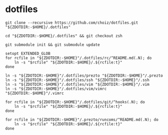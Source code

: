 # dotfiles

    git clone --recursive https://github.com/choiz/dotfiles.git "${ZDOTDIR:-$HOME}/.dotfiles"
    
    cd "${ZDOTDIR:-$HOME}/.dotfiles" && git checkout zsh
    
    git submodule init && git submodule update

    setopt EXTENDED_GLOB
    for rcfile in "${ZDOTDIR:-$HOME}"/.dotfiles/rc/^README.md(.N); do
        ln -s "$rcfile" "${ZDOTDIR:-$HOME}/.${rcfile:t}"
    done

    ln -s "${ZDOTDIR:-$HOME}"/.dotfiles/prezto "${ZDOTDIR:-$HOME}"/.prezto
    ln -s "${ZDOTDIR:-$HOME}"/.dotfiles/ssh "${ZDOTDIR:-$HOME}"/.ssh
    ln -s "${ZDOTDIR:-$HOME}"/.dotfiles/vim "${ZDOTDIR:-$HOME}"/.vim
    ln -s "${ZDOTDIR:-$HOME}"/.dotfiles/vim/vimrc "${ZDOTDIR:-$HOME}"/.vimrc

    for rcfile in "${ZDOTDIR:-$HOME}"/.dotfiles/git/^hooks(.N); do
        ln -s "$rcfile" "${ZDOTDIR:-$HOME}/.${rcfile:t}"
    done

    for rcfile in "${ZDOTDIR:-$HOME}"/.prezto/runcoms/^README.md(.N); do
        ln -s "$rcfile" "${ZDOTDIR:-$HOME}/.${rcfile:t}"
    done

